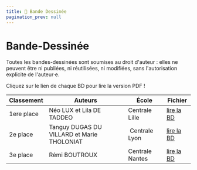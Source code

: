 ```yaml
---
title: 💭 Bande Dessinée
pagination_prev: null
---
```


# Bande-Dessinée

<head>
    <meta name="robots" content="noindex" />
</head>

Toutes les bandes-dessinées sont soumises au droit d'auteur : elles ne peuvent
être ni publiées, ni réutilisées, ni modifiées, sans l'autorisation explicite de
l'auteur‧e.

Cliquez sur le lien de chaque BD pour lire la version PDF !

| Classement | Auteurs | École | Fichier |
| -- | -- | -- | -- |
| 1ere place | Néo LUX et Lila DE TADDEO | Centrale Lille | [lire la BD](https://drive.google.com/file/d/12TV1IXZKTUwU_yK8yeQFBpQbc3uFqocY/view?usp=share_link)
| 2e place | Tanguy DUGAS DU VILLARD et Marie THOLONIAT | Centrale Lyon | [lire la BD](https://drive.google.com/file/d/1SBpECG3_iSiRtBLnqPUzVY7Gqdu56YPa/view?usp=share_link)
| 3e place | Rémi BOUTROUX | Centrale Nantes | [lire la BD](https://drive.google.com/file/d/16j-NGd73iATj3vGbpGGKkNN-CKtDYfhO/view?usp=share_link)
